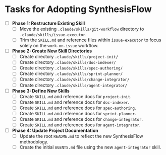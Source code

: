 # Tasks for Adopting SynthesisFlow

- [ ] **Phase 1: Restructure Existing Skill**
    - [ ] Move the existing `.claude/skills/git-workflow` directory to `.claude/skills/issue-executor`.
    - [ ] Trim the `SKILL.md` and reference files within `issue-executor` to focus solely on the `work-on-issue` workflow.

- [ ] **Phase 2: Create New Skill Directories**
    - [ ] Create directory `.claude/skills/project-init/`
    - [ ] Create directory `.claude/skills/doc-indexer/`
    - [ ] Create directory `.claude/skills/spec-authoring/`
    - [ ] Create directory `.claude/skills/sprint-planner/`
    - [ ] Create directory `.claude/skills/change-integrator/`
    - [ ] Create directory `.claude/skills/agent-integrator/`

- [ ] **Phase 3: Define New Skills**
    - [ ] Create `SKILL.md` and reference docs for `project-init`.
    - [ ] Create `SKILL.md` and reference docs for `doc-indexer`.
    - [ ] Create `SKILL.md` and reference docs for `spec-authoring`.
    - [ ] Create `SKILL.md` and reference docs for `sprint-planner`.
    - [ ] Create `SKILL.md` and reference docs for `change-integrator`.
    - [ ] Create `SKILL.md` and reference docs for `agent-integrator`.

- [ ] **Phase 4: Update Project Documentation**
    - [ ] Update the root `README.md` to reflect the new SynthesisFlow methodology.
    - [ ] Create the initial `AGENTS.md` file using the new `agent-integrator` skill.
